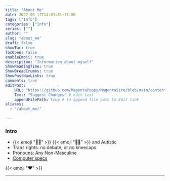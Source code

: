 ```yaml
---
title: "About Me"
date: 2022-03-17T14:03:31+11:00
tags: ["Info"]
categories: ["Info"]
series: [""]
author: ""
slug: "about_me"
draft: false
showToc: true
TocOpen: false
enableEmoji: true
description: "Information about myself"
ShowReadingTime: true
ShowBreadCrumbs: true
ShowPostNavLinks: true
comments: true
editPost:
    URL: "https://github.com/MagentaPuppy/MagentaSite/blob/main/content"
    Text: "Suggest Changes" # edit text
    appendFilePath: true # to append file path to Edit link
aliases:
  - "/about_me/"

---
```


### Intro

- {{< emoji ":transgender_flag:" >}} {{< emoji ":rainbow_flag:" >}} and Autistic
- Trans rights. no debate, or no kneecaps
- Pronouns: Any Non-Masculine
- [Computer specs](https://magentapuppy.me/specs) 

{{< emoji ":heart:" >}}

---
